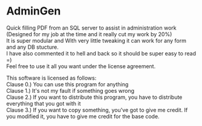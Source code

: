# AdminGen
Quick filling PDF from an SQL server to assist in administration work (Designed for my job at the time and it really cut my work by 20%)
<br> It is super modular and With very little tweaking it can work for any form and any DB stucture. 
<br> I have also commented it to hell and back so it should be super easy to read =) 
<br> Feel free to use it all you want under the license agreement. 


This software is licensed as follows:
<br>Clause 0.) You can use this program for anything
<br>Clause 1.) It's not my fault if something goes wrong
<br>Clause 2.) If you want to distribute this program, you have to distribute everything that you got with it
<br>Clause 3.) If you want to copy something, you've got to give me credit. If you modified it, you have to give me credit for the base code.
